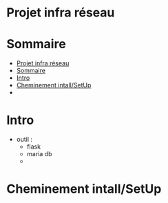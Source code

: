 # Projet infra réseau 

# Sommaire 

- [Projet infra réseau](#projet-infra-réseau)
- [Sommaire](#sommaire)
- [Intro](#intro)
- [Cheminement intall/SetUp](#cheminement-intallsetup)
- [](#)


# Intro 

- outil :
  - flask
  - maria db
  - 


# Cheminement intall/SetUp

# 